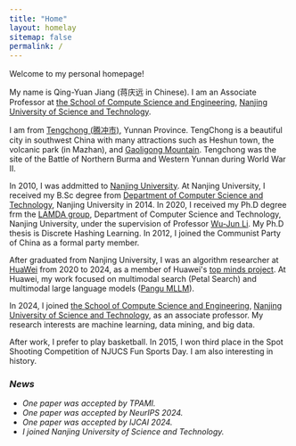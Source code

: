 ```yaml
---
title: "Home"
layout: homelay
sitemap: false
permalink: /
---
```


<style>
code {padding: 6px 8px; font-size: 95%;}
</style>

Welcome to my personal homepage! 

My name is Qing-Yuan Jiang (蒋庆远 in Chinese). I am an Associate Professor at <a href="https://cs.njust.edu.cn/" target="_blank">the School of Compute Science and Engineering</a>, <a href="https://www.njust.edu.cn/" target="_blank">Nanjing University of Science and Technology</a>.

I am from <a href="https://en.wikipedia.org/wiki/Tengchong" _target="_blank">Tengchong (腾冲市)</a>, Yunnan Province. TengChong is a beautiful city in southwest China with many attractions such as Heshun town, the volcanic park (in Mazhan), and <a href="https://en.wikipedia.org/wiki/Gaoligong_Mountains" _target="_blank">Gaoligong Mountain</a>. Tengchong was the site of the Battle of Northern Burma and Western Yunnan during World War II.

In 2010, I was addmitted to <a href="https://www.nju.edu.cn/" _target="_blank">Nanjing University</a>. At Nanjing University, I received my B.Sc degree from <a href="https://cs.nju.edu.cn/" _target="_blank">Department of Computer Science and Technology</a>, Nanjing University in 2014. In 2020, I received my Ph.D degree frm the <a href="https://www.lamda.nju.edu.cn/CH.MainPage.ashx" target="_blan">LAMDA group</a>, Department of Computer Science and Technology, Nanjing University, under the supervision of Professor <a href="https://cs.nju.edu.cn/lwj" target="_blank">Wu-Jun Li</a>. My Ph.D thesis is Discrete Hashing Learning. In 2012, I joined the Communist Party of China as a formal party member.

After graduated from Nanjing University, I was an algorithm researcher at <a href="https://www.huawei.com/cn/" _target="_blank">HuaWei</a> from 2020 to 2024, as a member of Huawei's <a href="https://career.huawei.com/reccampportal/portal5/topminds.html" _target="_blank">top minds project</a>. At Huawei, my work focused on multimodal search (Petal Search) and multimodal large language models (<a href="https://www.huaweicloud.com/product/pangu.html" target="_blank">Pangu MLLM</a>).

In 2024, I joined <a href="https://cs.njust.edu.cn/" target="_blank">the School of Compute Science and Engineering</a>, <a href="https://www.njust.edu.cn/" target="_blank">Nanjing University of Science and Technology</a>, as an associate professor. My research interests are machine learning, data mining, and big data.

After work, I prefer to play basketball. In 2015, I won third place in the Spot Shooting Competition of NJUCS Fun Sports Day. I am also interesting in history. 


### *News*

- *One paper was accepted by TPAMI.*
- *One paper was accepted by NeurIPS 2024.*
- *One paper was accepted by IJCAI 2024.*
- *I joined Nanjing University of Science and Technology.*
